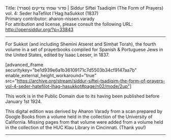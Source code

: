 <html>
<head></head>
<body>
Title: סדור שפתי צדיקים (ספרד)‏ | Siddur Siftei Tsadiqim (The Form of Prayers) vol. 4: Seder haTefilot l'Ḥag haSukkot (1837)<br />
Primary contributor: aharon-nissen.varady<br />
For attribution and license, please consult the following URL: <a href="http://opensiddur.org/?p=33843">http://opensiddur.org/?p=33843</a>
<p />
<hr />

For Sukkot (and including Shemini Atseret and Simḥat Torah), the fourth volume in a set of prayerbooks compiled for Spanish &amp; Portuguese Jews in the United States, edited by Isaac Leeser, in 1837.

[advanced_iframe securitykey="be1d939e6a1b36109171c7d5503b34cf9147aa7b" enable_external_height_workaround="true" src="https://archive.org/stream/siddur-siftei-tsadiqim-the-form-of-prayers-vol-4-seder-hatefilot-lhag-hasukkot#page/n02/mode/2up"]

This work is in the Public Domain due to its having been published before January 1st 1924.

This digital edition was derived by Aharon Varady from a scan prepared by Google Books from a volume held in the collection of the University of California. Missing pages from that volume were added from a volume held in the collection of the HUC Klau Library in Cincinnati. (Thank you!)

<hr />

<div class="english" style="font-size: 1.2em;">

</div>

&nbsp;

</body>
</html>